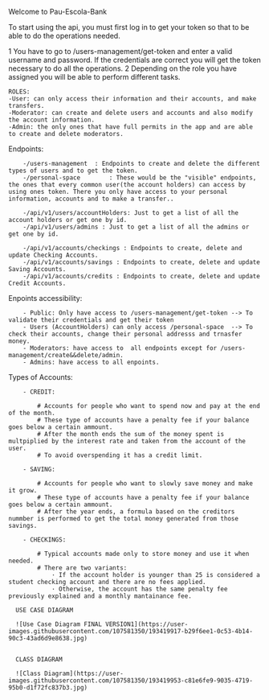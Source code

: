 Welcome to Pau-Escola-Bank

To start using the api,  you must first log in to get your token so that to be able to do the operations needed.

1 You have to go to /users-management/get-token and enter a valid username and password. If the credentials are correct you will get the token necessary to do all the operations.
2 Depending on the role you have assigned you will be able to perform different tasks.

	ROLES:
	-User: can only access their information and their accounts, and make transfers.
	-Moderator: can create and delete users and accounts and also modify the account information.
	-Admin: the only ones that have full permits in the app and are able to create and delete moderators.


Endpoints:
		
		-/users-management 	: Endpoints to create and delete the different types of users and to get the token.
		-/personal-space 		: These would be the "visible" endpoints, the ones that every common user(the account holders) can access by using ones token. There you only have access to your personal information, accounts and to make a transfer..

		-/api/v1/users/accountHolders: Just to get a list of all the account holders or get one by id.
		-/api/v1/users/admins : Just to get a list of all the admins or get one by id.
		
		-/api/v1/accounts/checkings : Endpoints to create, delete and update Checking Accounts.
		-/api/v1/accounts/savings : Endpoints to create, delete and update Saving Accounts.
		-/api/v1/accounts/credits : Endpoints to create, delete and update Credit Accounts.



Enpoints accessibility:

		- Public: Only have access to /users-management/get-token --> To validate their credentials and get their token
		- Users (AccountHolders) can only access /personal-space  --> To check their accounts, change their personal addresss and trnasfer money.
		- Moderators: have access to  all endpoints except for /users-management/create&&delete/admin.
		- Admins: have access to all enpoints.


Types of Accounts:

		- CREDIT: 

			# Accounts for people who want to spend now and pay at the end of the month.
			# These type of accounts have a penalty fee if your balance goes below a certain ammount.
			# After the month ends the sum of the money spent is multpiplied by the interest rate and taken from the account of the user.
			# To avoid overspending it has a credit limit.

		- SAVING:

			# Accounts for people who want to slowly save money and make it grow.
			# These type of accounts have a penalty fee if your balance goes below a certain ammount.
			# After the year ends, a formula based on the creditors nummber is performed to get the total money generated from those savings.  
		
		- CHECKINGS:

			# Typical accounts made only to store money and use it when needed.
			# There are two variants:
				· If the account holder is younger than 25 is considered a student checking account and there are no fees applied.
				· Otherwise, the account has the same penalty fee previously explained and a monthly mantainance fee.
			
      USE CASE DIAGRAM
      
      ![Use Case Diagram FINAL VERSION1](https://user-images.githubusercontent.com/107581350/193419917-b29f6ee1-0c53-4b14-90c3-43ad6d9e8638.jpg)


      CLASS DIAGRAM
      
      ![Class Diagram](https://user-images.githubusercontent.com/107581350/193419953-c81e6fe9-9035-4719-95b0-d1f72fc837b3.jpg)
